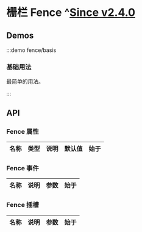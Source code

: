 # 栅栏 Fence ^[Since v2.4.0](!s)

<!-- 请删除该注释，并描述组件的使用场景 -->

## Demos

:::demo fence/basis

### 基础用法

最简单的用法。

:::

## API

### Fence 属性

| 名称 | 类型 | 说明 | 默认值 | 始于 |
| ---- | ---- | ---- | ------ | ---- |

### Fence 事件

| 名称 | 说明 | 参数 | 始于 |
| ---- | ---- | ---- | ---- |

### Fence 插槽

| 名称 | 说明 | 参数 | 始于 |
| ---- | ---- | ---- | ---- |
